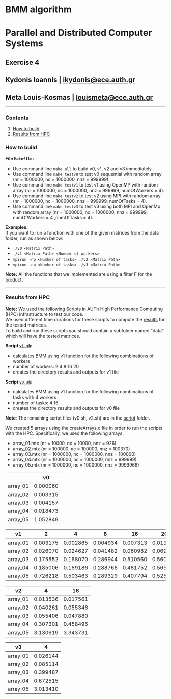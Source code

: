 # BMM algorithm
# **Parallel and Distributed Computer Systems**  
## **Exercise 4**
## Kydonis Ioannis      | ikydonis@ece.auth.gr  <br />
## Meta Louis-Kosmas    | louismeta@ece.auth.gr <br />

---
### Contents
   1. [How to build](#1)
   2. [Results from HPC](#2)
   
<a name="1"></a>
### **How to build**  

**File ```Makefile```:**  
   + Use command line ```make all``` to build v0, v1, v2 and v3 immediately.
   + Use command line ```make testv0``` to test v0 sequential with random array (nr = 1000000, nc = 1000000, nnz = 999999). 
   + Use command line ```make testv1``` to test v1 using OpenMP with random array (nr = 1000000, nc = 1000000, nnz = 999999, numOfWorkers = 4).
   + Use command line ```make testv2``` to test v2 using MPI with random array (nr = 1000000, nc = 1000000, nnz = 999999, numOfTasks = 4).
   + Use command line ```make testv3``` to test v3 using both MPI and OpenMp with random array (nr = 1000000, nc = 1000000, nnz = 999999, numOfWorkers = 4 ,numOfTasks = 4).

   
   **Examples:**  
If you want to run a function with one of the given matrices from the data folder, run as shown below:
   + ```./v0 <Matrix Path> ```   
   + ```./v1 <Matrix Path> <Number of workers> ```   
   + ``` mpirun -np <Number of tasks> ./v2 <Matrix Path> ```
   + ``` mpirun -np <Number of tasks> ./v3 <Matrix Path> ```

**Note:** All the functions that we implemented are using a filter F for the product.

---
<a name="2"></a>
### **Results from HPC** 


**Note:** We used the following [Scripts](https://github.com/kydonis/parallel-distributed-systems-t4/tree/master/scripts) in AUTh High Performance Computing (HPC) infrastructure to test our code.  
We used different time durations for these scripts to compute the [results](https://github.com/kydonis/parallel-distributed-systems-t4/tree/master/results) for the tested matrices.  
To build and run these scripts you should contain a subfolder named "data" which will have the tested matrices.  

**Script [```v1.sh```](https://github.com/kydonis/parallel-distributed-systems-t4/blob/master/scripts/v1.sh):**
   + calculates BMM using v1 function for the following combinations of workers
   + number of workers: 2 4 8 16 20
   + creates the directory results and outputs for v1 file

**Script [```v3.sh```](https://github.com/kydonis/parallel-distributed-systems-t4/blob/master/scripts/v3.sh):**
   + calculates BMM using v1 function for the following combinations of tasks with 4 workers
   + number of tasks: 4 16
   + creates the directory results and outputs for v0 file

**Note**: The remaining script files (v0.sh, v2.sh) are in the [script](https://github.com/kydonis/parallel-distributed-systems-t4/tree/master/scripts) folder.

We created 5 arrays using the createArrays.c file in order to run the scripts with the HPC. 
Specifically, we used the following arrays: 
   + array_01.mtx (nr = 10000, nc = 10000, nnz =  926)
   + array_02.mtx (nr = 100000, nc = 100000, nnz =  100370)
   + array_03.mtx (nr = 1000000, nc = 1000000, nnz =  100000)
   + array_04.mtx (nr = 1000000, nc = 1000000, nnz =  999999)
   + array_05.mtx (nr = 1000000, nc = 1000000, nnz =  9999968)



|     |  v0 |
| --- | --- | 
| array_01 | 0.000060 | 
| array_02 | 0.003315 | 
| array_03 | 0.004157 | 
| array_04 | 0.018473 | 
| array_05 | 1.052849 | 

| v1 |  2 | 4 | 8 | 16 | 20 |
| --- | --- | --- | --- | --- | --- |
| array_01 | 0.003175 | 0.002865 | 0.004934 | 0.007313 | 0.011521 |
| array_02 | 0.026070 | 0.024627 | 0.041482 | 0.060982 | 0.069314 |
| array_03 | 0.175552 | 0.168070 | 0.286944 | 0.510560 | 0.560353 |
| array_04 | 0.185006 | 0.169186 | 0.288766 | 0.481752 | 0.565193 |
| array_05 | 0.726218 | 0.503463 | 0.289329 | 0.407794 | 0.525494 |


|  v2  |  4 | 16 |
| --- | --- | --- | 
| array_01 | 0.013536 | 0.017561 |
| array_02 | 0.040261 | 0.055346 |
| array_03 | 0.055406 | 0.047880 |
| array_04 | 0.307301 | 0.458496 |
| array_05 | 3.130619 | 3.343731 |

|  v3  |  4 |
| --- | --- |
| array_01 | 0.026144 | 
| array_02 | 0.085114 | 
| array_03 | 0.399487 |
| array_04 | 0.672515 | 
| array_05 | 3.013410 | 



